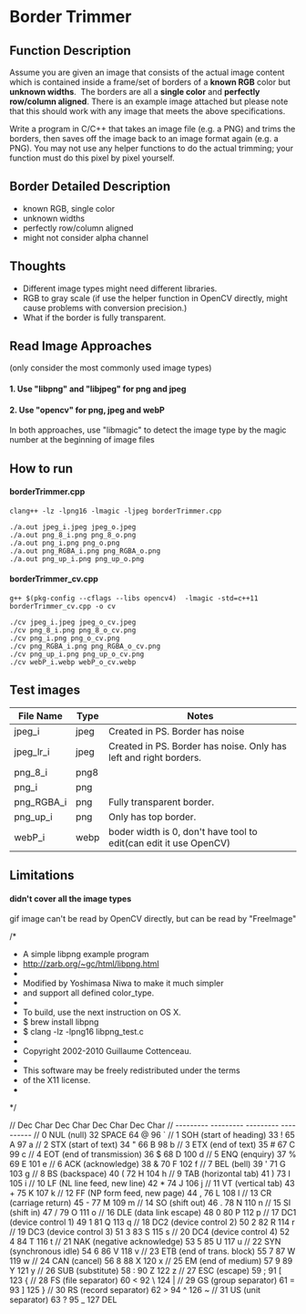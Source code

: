 # Border Trimmer
## Function Description
Assume you are given an image that consists of the actual image content which is contained inside a frame/set of borders of a **known RGB** color but **unknown widths**.  The borders are all a **single color** and **perfectly row/column aligned**. There is an example image attached but please note that this should work with any image that meets the above specifications.

Write a program in C/C++ that takes an image file (e.g. a PNG) and trims the borders, then saves off the image back to an image format again (e.g. a PNG). You may not use any helper functions to do the actual trimming; your function must do this pixel by pixel yourself.

## Border Detailed Description
- known RGB, single color
- unknown widths
- perfectly row/column aligned
- might not consider alpha channel

## Thoughts
- Different image types might need different libraries.
- RGB to gray scale (if use the helper function in OpenCV directly, might cause problems with conversion precision.)
- What if the border is fully transparent.

## Read Image Approaches
(only consider the most commonly used image types)
#### 1. Use "libpng" and "libjpeg" for png and jpeg
#### 2. Use "opencv" for png, jpeg and webP
In both approaches, use "libmagic" to detect the image type by the magic number at the beginning of image files

## How to run
#### borderTrimmer.cpp
```
clang++ -lz -lpng16 -lmagic -ljpeg borderTrimmer.cpp

./a.out jpeg_i.jpeg jpeg_o.jpeg
./a.out png_8_i.png png_8_o.png
./a.out png_i.png png_o.png
./a.out png_RGBA_i.png png_RGBA_o.png
./a.out png_up_i.png png_up_o.png
```
#### borderTrimmer_cv.cpp
```
g++ $(pkg-config --cflags --libs opencv4)  -lmagic -std=c++11 borderTrimmer_cv.cpp -o cv

./cv jpeg_i.jpeg jpeg_o_cv.jpeg
./cv png_8_i.png png_8_o_cv.png
./cv png_i.png png_o_cv.png
./cv png_RGBA_i.png png_RGBA_o_cv.png
./cv png_up_i.png png_up_o_cv.png
./cv webP_i.webp webP_o_cv.webp
```

## Test images
| File Name | Type | Notes |
| ------ | ------ | ------ |
| jpeg_i | jpeg |Created in PS. Border has noise|
| jpeg_lr_i | jpeg |Created in PS. Border has noise. Only has left and right borders.|
| png_8_i | png8 ||
| png_i | png ||
| png_RGBA_i | png |Fully transparent border.|
| png_up_i | png |Only has top border.|
|webP_i|webp|boder width is 0, don't have tool to edit(can edit it use OpenCV)|

## Limitations
#### didn't cover all the image types
gif image can't be read by OpenCV directly, but can be read by "FreeImage"
















/*
 * A simple libpng example program
 * http://zarb.org/~gc/html/libpng.html
 *
 * Modified by Yoshimasa Niwa to make it much simpler
 * and support all defined color_type.
 *
 * To build, use the next instruction on OS X.
 * $ brew install libpng
 * $ clang -lz -lpng16 libpng_test.c
 *
 * Copyright 2002-2010 Guillaume Cottenceau.
 *
 * This software may be freely redistributed under the terms
 * of the X11 license.
 *
 */

//  Dec  Char                           Dec  Char     Dec  Char     Dec  Char
// ---------                           ---------     ---------     ----------
//   0  NUL (null)                      32  SPACE     64  @         96  `
//   1  SOH (start of heading)          33  !         65  A         97  a
//   2  STX (start of text)             34  "         66  B         98  b
//   3  ETX (end of text)               35  #         67  C         99  c
//   4  EOT (end of transmission)       36  $         68  D        100  d
//   5  ENQ (enquiry)                   37  %         69  E        101  e
//   6  ACK (acknowledge)               38  &         70  F        102  f
//   7  BEL (bell)                      39  '         71  G        103  g
//   8  BS  (backspace)                 40  (         72  H        104  h
//   9  TAB (horizontal tab)            41  )         73  I        105  i
//  10  LF  (NL line feed, new line)    42  *         74  J        106  j
//  11  VT  (vertical tab)              43  +         75  K        107  k
//  12  FF  (NP form feed, new page)    44  ,         76  L        108  l
//  13  CR  (carriage return)           45  -         77  M        109  m
//  14  SO  (shift out)                 46  .         78  N        110  n
//  15  SI  (shift in)                  47  /         79  O        111  o
//  16  DLE (data link escape)          48  0         80  P        112  p
//  17  DC1 (device control 1)          49  1         81  Q        113  q
//  18  DC2 (device control 2)          50  2         82  R        114  r
//  19  DC3 (device control 3)          51  3         83  S        115  s
//  20  DC4 (device control 4)          52  4         84  T        116  t
//  21  NAK (negative acknowledge)      53  5         85  U        117  u
//  22  SYN (synchronous idle)          54  6         86  V        118  v
//  23  ETB (end of trans. block)       55  7         87  W        119  w
//  24  CAN (cancel)                    56  8         88  X        120  x
//  25  EM  (end of medium)             57  9         89  Y        121  y
//  26  SUB (substitute)                58  :         90  Z        122  z
//  27  ESC (escape)                    59  ;         91  [        123  {
//  28  FS  (file separator)            60  <         92  \        124  |
//  29  GS  (group separator)           61  =         93  ]        125  }
//  30  RS  (record separator)          62  >         94  ^        126  ~
//  31  US  (unit separator)            63  ?         95  _        127  DEL
